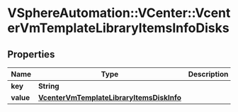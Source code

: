 # VSphereAutomation::VCenter::VcenterVmTemplateLibraryItemsInfoDisks

## Properties
Name | Type | Description | Notes
------------ | ------------- | ------------- | -------------
**key** | **String** |  | [optional] 
**value** | [**VcenterVmTemplateLibraryItemsDiskInfo**](VcenterVmTemplateLibraryItemsDiskInfo.md) |  | [optional] 


